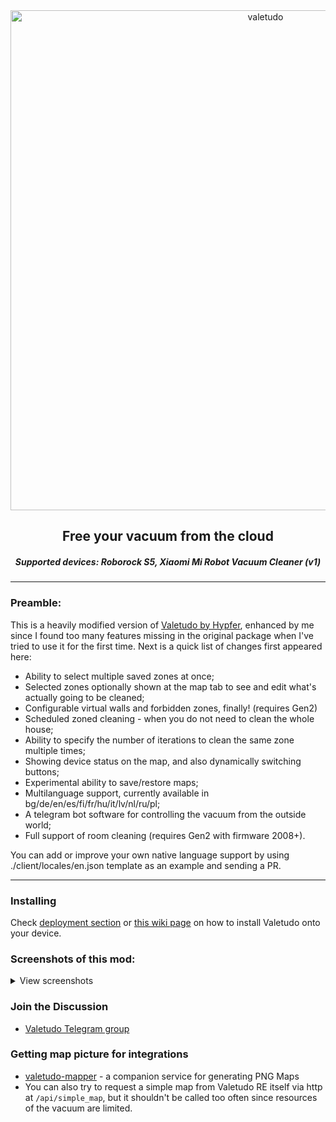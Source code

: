 <div align="center">
    <img src="https://github.com/rand256/valetudo/blob/testing/assets/logo/valetudo_logo_with_name.svg" width="800" alt="valetudo">
    <p align="center"><h2>Free your vacuum from the cloud</h2><h5>Supported devices: Roborock S5, Xiaomi Mi Robot Vacuum Cleaner (v1)</p>
</div>

----

### Preamble:

This is a heavily modified version of [Valetudo by Hypfer](https://github.com/Hypfer/Valetudo), enhanced by me since I found too many features missing in the original package when I've tried to use it for the first time. Next is a quick list of changes first appeared here:

* Ability to select multiple saved zones at once;
* Selected zones optionally shown at the map tab to see and edit what's actually going to be cleaned;
* Configurable virtual walls and forbidden zones, finally! (requires Gen2)
* Scheduled zoned cleaning - when you do not need to clean the whole house;
* Ability to specify the number of iterations to clean the same zone multiple times;
* Showing device status on the map, and also dynamically switching buttons;
* Experimental ability to save/restore maps;
* Multilanguage support, currently available in bg/de/en/es/fi/fr/hu/it/lv/nl/ru/pl;
* A telegram bot software for controlling the vacuum from the outside world;
* Full support of room cleaning (requires Gen2 with firmware 2008+).

You can add or improve your own native language support by using ./client/locales/en.json template as an example and sending a PR.

----

### Installing

Check [deployment section](/deployment) or [this wiki page](https://github.com/rand256/valetudo/wiki/Installation-process) on how to install Valetudo onto your device.

### Screenshots of this mod:

<details>
  <summary>View screenshots</summary>
  
![qscr1](https://user-images.githubusercontent.com/30267719/67139290-3bbf9a80-f257-11e9-85f1-698617d44a06.png)
![qscr2](https://user-images.githubusercontent.com/30267719/67139299-585bd280-f257-11e9-8688-7d684d90a3d5.png)
----
![qscr3](https://user-images.githubusercontent.com/30267719/67139303-67428500-f257-11e9-881e-72d71c077886.png)
![qscr4](https://user-images.githubusercontent.com/30267719/67139307-732e4700-f257-11e9-9f5a-5ba95288d82e.png)
----
![qscr5](https://user-images.githubusercontent.com/30267719/67139309-7cb7af00-f257-11e9-97e0-0d55f402022d.png)
![qscr6](https://user-images.githubusercontent.com/30267719/67139314-85a88080-f257-11e9-88cd-8d191c2193e0.png)
----
![qscr7](https://user-images.githubusercontent.com/30267719/67139321-98bb5080-f257-11e9-9060-a540ec89efa0.png)
![qscr8](https://user-images.githubusercontent.com/30267719/67139318-8f31e880-f257-11e9-9464-1c39682d6020.png)
  
</details>

### Join the Discussion
* [Valetudo Telegram group](https://t.me/joinchat/AR1z8xOGJQwkApTulyBx1w)

### Getting map picture for integrations
* [valetudo-mapper](https://github.com/rand256/valetudo-mapper) - a companion service for generating PNG Maps
* You can also try to request a simple map from Valetudo RE itself via http at `/api/simple_map`, but it shouldn't be called too often since resources of the vacuum are limited.
